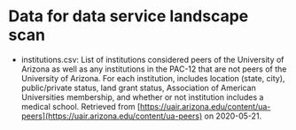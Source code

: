 # Data for data service landscape scan

+ institutions.csv: List of institutions considered peers of the University of Arizona as well as any institutions in the PAC-12 that are not peers of the University of Arizona. For each institution, includes location (state, city), public/private status, land grant status, Association of American Universities membership, and whether or not institution includes a medical school. Retrieved from [https://uair.arizona.edu/content/ua-peers](https://uair.arizona.edu/content/ua-peers) on 2020-05-21.